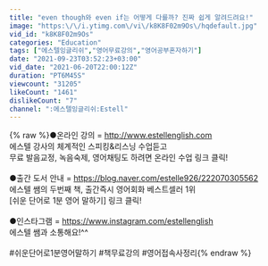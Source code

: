 ```yaml
---
title: "even though와 even if는 어떻게 다를까? 진짜 쉽게 알려드려요!"
image: "https:\/\/i.ytimg.com\/vi\/k8K8F02m9Os\/hqdefault.jpg"
vid_id: "k8K8F02m9Os"
categories: "Education"
tags: ["에스텔잉글리쉬","영어무료강의","영어공부혼자하기"]
date: "2021-09-23T03:52:23+03:00"
vid_date: "2021-06-20T22:00:12Z"
duration: "PT6M45S"
viewcount: "31205"
likeCount: "1461"
dislikeCount: "7"
channel: ":에스텔잉글리쉬:Estell"
---
```

{% raw %}●온라인 강의 = <a rel="nofollow" target="blank" href="http://www.estellenglish.com">http://www.estellenglish.com</a> <br />에스텔 강사의 체계적인 스피킹&amp;리스닝 수업듣고 <br />무료 발음교정, 녹음숙제, 영어채팅도 하려면  온라인 수업 링크 클릭!<br /> <br />●출간 도서 안내 = <a rel="nofollow" target="blank" href="https://blog.naver.com/estelle926/222070305562">https://blog.naver.com/estelle926/222070305562</a><br />에스텔 쌤의 두번째 책, 출간즉시 영어회화 베스트셀러 1위 <br />[쉬운 단어로 1분 영어 말하기] 링크 클릭!<br /><br />●인스타그램 = <a rel="nofollow" target="blank" href="https://www.instagram.com/estellenglish">https://www.instagram.com/estellenglish</a><br />에스텔 쌤과 소통해요!^^<br /><br />#쉬운단어로1분영어말하기 #책무료강의 #영어접속사정리{% endraw %}
